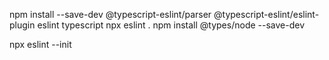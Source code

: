 npm install --save-dev @typescript-eslint/parser @typescript-eslint/eslint-plugin eslint typescript
npx eslint .
npm install @types/node --save-dev

npx eslint --init